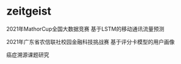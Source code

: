 # zeitgeist
2021年MathorCup全国大数据竞赛
    基于LSTM的移动通讯流量预测

2021年广东省农信联社校园金融科技挑战赛
    基于评分卡模型的用户画像

癌症溯源课题研究
